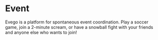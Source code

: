# Event
Evego is a platform for spontaneous event coordination. Play a soccer game, join a 2-minute scream, or have a snowball fight with your friends and anyone else who wants to join!
